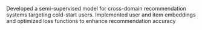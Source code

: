 Developed a semi-supervised model for cross-domain recommendation systems targeting cold-start users. Implemented user and item embeddings and optimized loss functions to enhance recommendation accuracy
